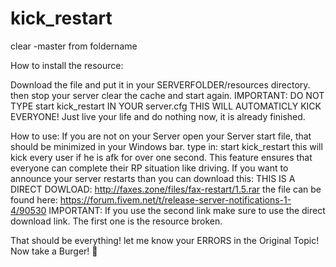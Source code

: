 # kick_restart
clear -master from foldername


How to install the resource:

Download the file and put it in your SERVERFOLDER/resources directory.
then stop your server clear the cache and start again.
IMPORTANT: DO NOT TYPE start kick_restart IN YOUR server.cfg THIS WILL AUTOMATICLY KICK EVERYONE!
Just live your life and do nothing now, it is already finished.


How to use:
If you are not on your Server open your Server start file, that should be minimized in your Windows bar.
type in: start kick_restart 
this will kick every user if he is afk for over one second. This feature ensures that everyone can complete their RP situation like driving.
If you want to announce your server restarts than you can download this:
THIS IS A DIRECT DOWLOAD: http://faxes.zone/files/fax-restart/1.5.rar
the file can be found here: https://forum.fivem.net/t/release-server-notifications-1-4/90530
IMPORTANT: If you use the second link make sure to use the direct download link. The first one is the resource broken.

That should be everything! let me know your ERRORS in the Original Topic! 
Now take a Burger! :hamburger:
